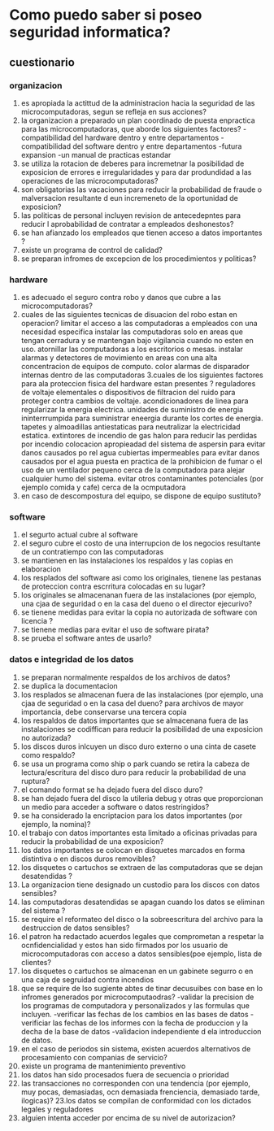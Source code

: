 # Como puedo saber si poseo seguridad informatica?

## cuestionario
### organizacion
1. es apropiada la actittud de la administracion hacia la seguridad de las microcomputadoras, segun se refleja en sus acciones?
2. la organizacion a preparado un plan coordinado de puesta enpractica para las microcomputadoras, que aborde los siguientes factores?
-compatibilidad del hardware dentro y entre departamentos
-compatibilidad del software dentro y entre departamentos
-futura expansion
-un manual de practicas estandar
3. se utiliza la rotacion de deberes para incremetnar la posibilidad de exposicion de errores e irregularidades y para dar produndidad a las operaciones de las microcomputadoras?
4. son obligatorias las vacaciones para reducir la probabilidad de fraude o malversacion resultante d eun incremeneto de la oportunidad de exposicion?
5. las politicas de personal incluyen revision de antecedepntes para reducir l aprobabilidad de contratar a empleados deshonestos?
6. se han afianzado los empleados que tienen acceso a datos importantes ?
7. existe un programa de control de calidad? 
8. se preparan infromes de excepcion de los procedimientos y politicas?
### hardware
1. es adecuado el seguro contra robo y danos que cubre a las microcomputadoras?
2. cuales de las siguientes tecnicas de disuacion del robo estan en operacion?
limitar el acceso a las computadoras a empleados con una necesidad especifica
instalar las computadoras solo en areas que tengan cerradura y se mantengan bajo vigilancia cuando no esten en uso.
atornillar las computadoras a los escritorios o mesas.
instalar alarmas y detectores de movimiento en areas con una alta concentracion de equipos de computo.
color alarmas de disparador internas dentro de las computadoras
3.cuales de los siguientes factores para ala proteccion fisica del hardware estan presentes ?
reguladores de voltaje elementales o dispositivos de filtracion del ruido para proteger contra cambios de voltaje.
acondicionadores de linea para regularizar la energia electrica.
unidades de suministro de energia ininterrrumpida para suministrar eneergia durante los cortes de energia.
tapetes y almoadillas antiestaticas para neutralizar la electricidad estatica.
extintores de incendio de gas halon para reducir las perdidas por incendio
colocacion apropieadad del sistema de aspersin para evitar danos causados po rel agua
cubiertas impermeables para evitar danos causados por el agua
puesta en practica de la prohibicion de fumar o el uso de un ventilador pequeno cerca de la computadora para alejar cualquier humo del sistema.
evitar otros contaminantes potenciales (por ejemplo comida y cafe) cerca de la ocmputadora
4. en caso de descompostura del equipo, se dispone de equipo sustituto?
### software
1. el segurto actual cubre al software
2. el seguro cubre el costo de una interrupcion de los negocios resultante de un contratiempo con las computadoras
3. se mantienen en las instalaciones los respaldos y las copias en elaboracion
4. los resplados del software asi como los originales, tienene las pestanas de proteccion contra escrritura colocadas en su lugar?
5. los originales se almacenanan fuera de las instalaciones (por ejemplo, una cjaa de seguridad o en la casa del dueno o el director ejecurivo?
6. se tienene medidas para evitar la copia no autorizada de software con licencia ?
7. se tienene medias para evitar el uso de software pirata?
8. se prueba el software antes de usarlo?
### datos e integridad de los datos
1. se preparan normalmente respaldos de los archivos de datos?
2. se duplica la documentacion
3. los resplados se almacenan fuera de las instalaciones (por ejemplo, una cjaa de seguridad o en la casa del dueno? para archivos de mayor importancia, debe conservarse una tercera copia
4. los respaldos de datos importantes que se almacenana fuera de las instalaciones se codiffican para reducir la posibilidad de una exposicion no autorizada? 
5. los discos duros inlcuyen un disco duro externo o una cinta de casete como respaldo?
6. se usa un programa como ship o park cuando se retira la cabeza de lectura/escritura del disco duro para reducir la probabilidad de una ruptura?
7. el comando format se ha dejado fuera del disco duro?
8. se han dejado fuera del disco la utileria debug y otras que proporcionan un medio para acceder a software o datos restringidos?
9. se ha considerado la encriptacion para los datos importantes (por ejemplo, la nomina)?
10. el trabajo con datos importantes esta limitado a oficinas privadas para reducir la probabilidad de una exposicion?
11. los datos importantes se colocan en disquetes marcados en forma distintiva o en discos duros removibles? 
12. los disquetes o cartuchos se extraen de las computadoras que se dejan desatendidas ?
13. La organizacion tiene designado un custodio para los discos con datos sensibles? 
14. las computadoras desatendidas se apagan cuando los datos se eliminan del sistema ?
15. se require el reformateo del disco o la sobreescritura del archivo para la destruccion de datos sensibles?
16. el patron ha redactado acuerdos legales que comprometan a respetar la ocnfidencialidad y estos han sido firmados por los usuario de microcomputadoras con acceso a datos sensibles(poe ejemplo, lista de clientes? 
17. los disquetes o cartuchos se almacenan en un gabinete segurro o en una caja de segruidad contra incendios
18. que se require de lso sugiente abtes de tinar decusuibes con base en lo infromes generados por microcomputaodras?
-validar la precision de los programas de computadora y personalizados y las formulas que incluyen.
-verificar las fechas de los cambios en las bases de datos
-verificiar las fechas de los informes con la fecha de produccion y la decha de la base de datos
-validacion independiente d ela introduccion de datos.
19. en el caso de periodos sin sistema, existen acuerdos alternativos de procesamiento con companias de servicio?
20. existe un programa de mantenimiento preventivo
21. los datos han sido procesados fuera de secuencia o prioridad
22. las transacciones no corresponden con una tendencia (por ejemplo, muy pocas, demasiadas, ocn demasiada frenciencia, demasiado tarde, ilogicas)?
23.los datos se compilan de conformidad con los dictados legales y reguladores
24. alguien intenta acceder por encima de su nivel de autorizacion?


#### 
